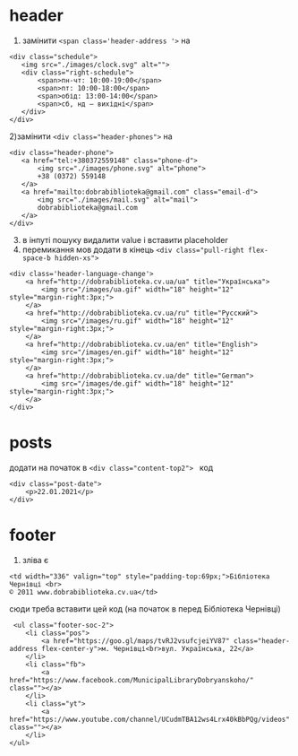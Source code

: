 # header
1) замінити ``` <span class='header-address '> ```
 на 
 ```
 <div class="schedule">
    <img src="./images/clock.svg" alt="">
    <div class="right-schedule">
        <span>пн-чт: 10:00-19:00</span>
        <span>пт: 10:00-18:00</span>
        <span>обід: 13:00-14:00</span>
        <span>сб, нд – вихідні</span>
    </div>
</div>

```
2)замінити ``` <div class="header-phones"> ```
 на 
 ```
 <div class="header-phone">
    <a href="tel:+380372559148" class="phone-d">
        <img src="./images/phone.svg" alt="phone">
        +38 (0372) 559148
    </a>
    <a href="mailto:dobrabiblioteka@gmail.com" class="email-d">
        <img src="./images/mail.svg" alt="mail">
        dobrabiblioteka@gmail.com
    </a>
</div>

```
3) в інпуті пошуку видалити value і вставити placeholder
4) перемикання мов
додати в кінець ```<div class="pull-right flex-space-b hidden-xs">```

```
<div class='header-language-change'>
    <a href="http://dobrabiblioteka.cv.ua/ua" title="Українська">
        <img src="/images/ua.gif" width="18" height="12" style="margin-right:3px;">
    </a>
    <a href="http://dobrabiblioteka.cv.ua/ru" title="Русский">
        <img src="/images/ru.gif" width="18" height="12" style="margin-right:3px;">
    </a>
    <a href="http://dobrabiblioteka.cv.ua/en" title="English">
        <img src="/images/en.gif" width="18" height="12" style="margin-right:3px;">
    </a>
    <a href="http://dobrabiblioteka.cv.ua/de" title="German">
        <img src="/images/de.gif" width="18" height="12" style="margin-right:3px;">
    </a>
</div>
```
# posts
додати на початок в ```<div class="content-top2"> ``` код
```
<div class="post-date">
    <p>22.01.2021</p>
</div>
```

# footer
1) зліва є 
```
<td width="336" valign="top" style="padding-top:69px;">Бібліотека Чернівці <br>
© 2011 www.dobrabiblioteka.cv.ua</td>
```
сюди треба вставити цей код (на початок в <td> перед Бібліотека Чернівці)
 
```
 <ul class="footer-soc-2">
    <li class="pos">
        <a href="https://goo.gl/maps/tvRJ2vsufcjeiYV87" class="header-address flex-center-y">м. Чернівці<br>вул. Українська, 22</a>
    </li>
    <li class="fb">
        <a href="https://www.facebook.com/MunicipalLibraryDobryanskoho/" class=""></a>
    </li>
    <li class="yt">
        <a href="https://www.youtube.com/channel/UCudmTBA12ws4Lrx40kBbPQg/videos" class=""></a>
    </li>
</ul>
```

 
